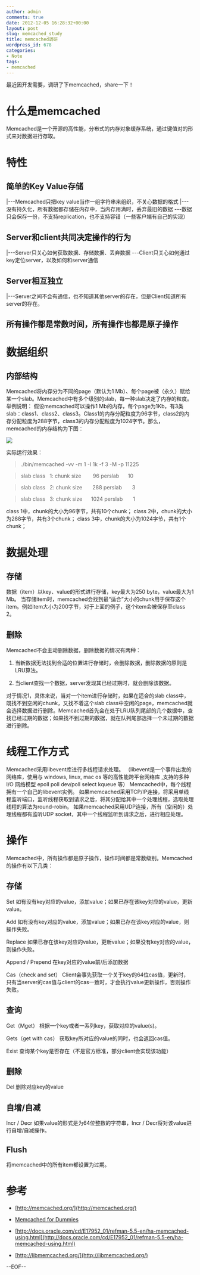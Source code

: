```yaml
---
author: admin
comments: true
date: 2012-12-05 16:28:32+00:00
layout: post
slug: memcached_study
title: memcached调研
wordpress_id: 678
categories:
- Note
tags:
- memcached
---
```


最近因开发需要，调研了下memcached，share一下！


# 什么是memcached


Memcached是一个开源的高性能，分布式的内存对象缓存系统，通过键值对的形式来对数据进行存取。


# 特性




## 简单的Key Value存储


|---Memcached只把key value当作一组字符串来组织，不关心数据的格式
|---没有持久化，所有数据都存储在内存中，当内存用满时，丢弃最旧的数据
\---数据只会保存一份，不支持replication，也不支持容错（一些客户端有自己的实现）


## Server和client共同决定操作的行为


|---Server只关心如何获取数据、存储数据、丢弃数据
\---Client只关心如何通过key定位server，以及如何和server通信


## Server相互独立


|---Server之间不会有通信，也不知道其他server的存在，但是Client知道所有server的存在。


## 所有操作都是常数时间，所有操作也都是原子操作




# 数据组织




## 内部结构


Memcached将内存分为不同的page（默认为1 Mb）、每个page被（永久）赋给某一个slab。Memcached中有多个级别的slab，每一种slab决定了内存的粒度。举例说明：
假设memcached可以操作1 Mb的内存，每个page为1Kb，有3类slab：class1、class2、class3。Class1的内存分配粒度为96字节，class2的内存分配粒度为288字节，class3的内存分配粒度为1024字节。那么，memcached的内存结构为下图：

[![](http://qxavier.me/wp-content/uploads/2012/12/memcached_internal_struct.png)](http://qxavier.me/wp-content/uploads/2012/12/memcached_internal_struct.png)


实际运行效果：





> 

> 
> ./bin/memcached -vv -m 1 -I 1k -f 3 -M -p 11225
> 
> 

> 
> slab class   1: chunk size        96 perslab      10
> 
> 

> 
> slab class   2: chunk size       288 perslab       3
> 
> 

> 
> slab class   3: chunk size      1024 perslab       1
> 
> 





class 1中，chunk的大小为96字节，共有10个chunk；
class 2中，chunk的大小为288字节，共有3个chunk；
class 3中，chunk的大小为1024字节，共有1个chunk；





# 数据处理




## 存储


数据（item）以key、value的形式进行存储，key最大为250 byte，value最大为1 Mb。
当存储item时，memcached会找到最“适合”大小的chunk用于保存这个item。例如item大小为200字节，对于上面的例子，这个item会被保存至class 2。


## 删除


Memcached不会主动删除数据，删除数据的情况有两种：



	
  1. 当新数据无法找到合适的位置进行存储时，会删除数据，删除数据的原则是LRU算法。

	
  2. 当client查找一个数据，server发现其已经过期时，就会删除该数据。


对于情况1，具体来说，当对一个item进行存储时，如果在适合的slab class中，既找不到空闲的chunk，又找不着这个slab class中空闲的page，memcached就会选择数据进行删除。Memcached首先会在处于LRU队列尾部的几个数据中，查找已经过期的数据；如果找不到过期的数据，就在队列尾部选择一个未过期的数据进行删除。


# 线程工作方式


Memcached采用libevent库进行多线程请求处理。
（libevent是一个事件出发的网络库，使用与 windows, linux, mac os 等的高性能跨平台网络库 ,支持的多种I/O 网络模型 epoll poll dev/poll select kqueue 等）
Memcached中，每个线程拥有一个自己的libevent实例。
如果memcached采用TCP/IP连接，将采用单线程监听端口，监听线程获取到请求之后，将其分配给其中一个处理线程，选取处理线程的算法为round-robin。
如果memcached采用UDP连接，所有（空闲的）处理线程都有监听UDP socket，其中一个线程监听到请求之后，进行相应处理。


# 操作


Memcached中，所有操作都是原子操作，操作时间都是常数级别。Memcached的操作有以下几类：


## 存储


Set
如有没有key对应的value，添加value；如果已存在该key对应的value，更新value。

Add
如有没有key对应的value，添加value；如果已存在该key对应的value，则操作失败。

Replace
如果已存在该key对应的value，更新value；如果没有key对应的value，则操作失败。

Append / Prepend
在key对应的value前/后添加数据

Cas（check and set）
Client会事先获取一个关于key的64位cas值，更新时，只有当server的cas值与client的cas一致时，才会执行value更新操作，否则操作失败。


## 查询


Get（Mget）
根据一个key或者一系列key，获取对应的value(s)。

Gets（get with cas）
获取key所对应的value的同时，也会返回cas值。

Exist
查询某个key是否存在（不是官方标准，部分client会实现该功能）


## 删除


Del
删除对应key的value


## 自增/自减


Incr / Decr
如果value的形式是为64位整数的字符串，Incr / Decr将对该value进行自增/自减操作。


## Flush


将memcached中的所有item都设置为过期。




# 参考





	
  * [http://memcached.org/](http://memcached.org/)

	
  * [Memcached for Dummies](http://work.tinou.com/2011/04/memcached-for-dummies.html)

	
  * [http://docs.oracle.com/cd/E17952_01/refman-5.5-en/ha-memcached-using.html](http://docs.oracle.com/cd/E17952_01/refman-5.5-en/ha-memcached-using.html)

	
  * [http://libmemcached.org/](http://libmemcached.org/)


--EOF--
